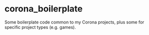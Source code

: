 corona_boilerplate
==================

Some boilerplate code common to my Corona projects, plus some for specific project types (e.g. games).